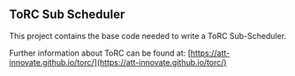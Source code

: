 ## ToRC Sub Scheduler

This project contains the base code needed to write a ToRC Sub-Scheduler.

Further information about ToRC can be found at: [https://att-innovate.github.io/torc/](https://att-innovate.github.io/torc/)
